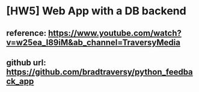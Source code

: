 # [HW5] Web App with a DB backend

## reference: https://www.youtube.com/watch?v=w25ea_I89iM&ab_channel=TraversyMedia

## github url: https://github.com/bradtraversy/python_feedback_app